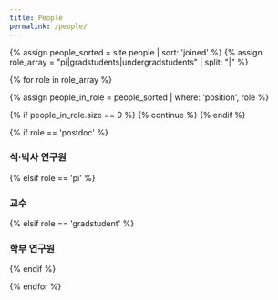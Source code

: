 ```yaml
---
title: People
permalink: /people/
---
```


{% assign people_sorted = site.people | sort: 'joined' %}
{% assign role_array = "pi|gradstudents|undergradstudents" | split: "|" %}

{% for role in role_array %}

{% assign people_in_role = people_sorted | where: 'position', role %}

<!-- Skip section if there's nobody -->
{% if people_in_role.size == 0 %}
  {% continue %}
{% endif %}

<div class="pos_header">
{% if role == 'postdoc' %}
<h3>석·박사 연구원</h3>
 {% elsif role == 'pi' %}
<h3>교수</h3>
 {% elsif role == 'gradstudent' %}
<h3>학부 연구원</h3>
  
{% endif %}
</div>

{% endfor %}
